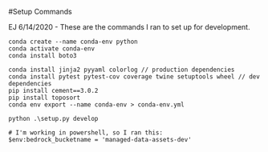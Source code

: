 #Setup Commands

EJ 6/14/2020 - These are the commands I ran to set up for development.

```
conda create --name conda-env python
conda activate conda-env
conda install boto3

conda install jinja2 pyyaml colorlog // production dependencies
conda install pytest pytest-cov coverage twine setuptools wheel // dev dependencies
pip install cement==3.0.2
pip install toposort
conda env export --name conda-env > conda-env.yml

python .\setup.py develop

# I'm working in powershell, so I ran this:
$env:bedrock_bucketname = 'managed-data-assets-dev'


```